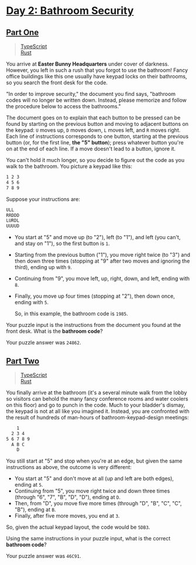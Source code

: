 # [Day 2: Bathroom Security](https://adventofcode.com/2016/day/2)

## [Part One](https://adventofcode.com/2016/day/2#part1)

> [TypeScript](/solutions/typescript/2016/02/part_one.ts)\
> [Rust](/solutions/rust/2016/02/src/lib.rs)

You arrive at **Easter Bunny Headquarters** under cover of darkness. However,
you left in such a rush that you forgot to use the bathroom! Fancy office
buildings like this one usually have keypad locks on their bathrooms, so you
search the front desk for the code.

"In order to improve security," the document you find says, "bathroom codes
will no longer be written down. Instead, please memorize and follow the
procedure below to access the bathrooms."

The document goes on to explain that each button to be pressed can be found
by starting on the previous button and moving to adjacent buttons on the
keypad: `U` moves up, `D` moves down, `L` moves left, and `R` moves right.
Each line of instructions corresponds to one button, starting at the previous
button (or, for the first line, **the "5" button**); press whatever button
you're on at the end of each line. If a move doesn't lead to a button,
ignore it.

You can't hold it much longer, so you decide to figure out the code as you
walk to the bathroom. You picture a keypad like this:

```sh
1 2 3
4 5 6
7 8 9
```

Suppose your instructions are:

```sh
ULL
RRDDD
LURDL
UUUUD
```

- You start at "5" and move up (to "2"), left (to "1"), and left (you can't,
  and stay on "1"), so the first button is `1`.
- Starting from the previous button ("1"), you move right twice (to "3") and
  then down three times (stopping at "9" after two moves and ignoring the
  third), ending up with `9`.
- Continuing from "9", you move left, up, right, down, and left, ending with
  `8`.
- Finally, you move up four times (stopping at "2"), then down once, ending
  with `5`.

  So, in this example, the bathroom code is `1985`.

Your puzzle input is the instructions from the document you found at the
front desk. What is the **bathroom code**?

Your puzzle answer was `24862`.

## [Part Two](https://adventofcode.com/2016/day/2#part2)

> [TypeScript](/solutions/typescript/2016/02/part_two.ts)\
> [Rust](/solutions/rust/2016/02/src/lib.rs)

You finally arrive at the bathroom (it's a several minute walk from the lobby
so visitors can behold the many fancy conference rooms and water coolers on
this floor) and go to punch in the code. Much to your bladder's dismay, the
keypad is not at all like you imagined it. Instead, you are confronted with
the result of hundreds of man-hours of bathroom-keypad-design meetings:

```sh
    1
  2 3 4
5 6 7 8 9
  A B C
    D
```

You still start at "5" and stop when you're at an edge, but given the same
instructions as above, the outcome is very different:

- You start at "5" and don't move at all (up and left are both edges),
  ending at `5`.
- Continuing from "5", you move right twice and down three times (through "6",
  "7", "B", "D", "D"), ending at `D`.
- Then, from "D", you move five more times (through "D", "B", "C", "C", "B"),
  ending at `B`.
- Finally, after five more moves, you end at `3`.

So, given the actual keypad layout, the code would be `5DB3`.

Using the same instructions in your puzzle input, what is the correct
**bathroom code**?

Your puzzle answer was `46C91`.
